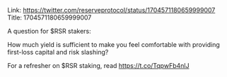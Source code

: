 Link:  https://twitter.com/reserveprotocol/status/1704571180659999007
Title: 1704571180659999007

A question for $RSR stakers:

How much yield is sufficient to make you feel comfortable with providing first-loss capital and risk slashing?

For a refresher on $RSR staking, read https://t.co/TqpwFb4nlJ